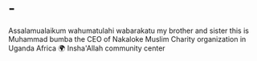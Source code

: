 # -
Assalamualaikum wahumatulahi wabarakatu my brother and sister this is Muhammad bumba the CEO of Nakaloke Muslim Charity organization in Uganda Africa 🌍 Insha'Allah community center 
